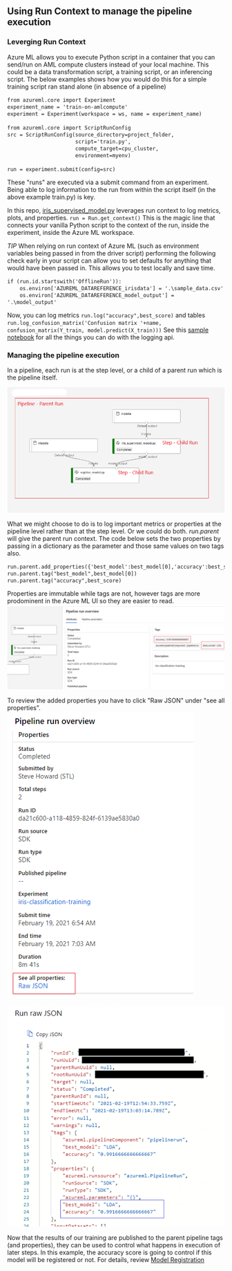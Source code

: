 ## Using Run Context to manage the pipeline execution

### Leverging Run Context

Azure ML allows you to execute Python script in a container that you can send/run on AML compute clusters instead of your local machine. This could be a data transformation script, a training script, or an inferencing script. The below examples shows how you would do this for a simple training script ran stand alone (in absence of a pipeline) 

```
from azureml.core import Experiment
experiment_name = 'train-on-amlcompute'
experiment = Experiment(workspace = ws, name = experiment_name)

from azureml.core import ScriptRunConfig
src = ScriptRunConfig(source_directory=project_folder, 
                      script='train.py', 
                      compute_target=cpu_cluster, 
                      environment=myenv)
 
run = experiment.submit(config=src)
```

These "runs" are executed via a submit command from an experiment. Being able to log information to the run from within the script itself (in the above example train.py) is key. 

In this repo, [iris_supervised_model.py](./azureml/iris_supervised_model.py) leverages run context to log metrics, plots, and properties. 
`run = Run.get_context()`
This is the magic line that connects your vanilla Python script to the context of the run, inside the experiment, inside the Azure ML workspace. 

*TIP* When relying on run context of Azure ML (such as environment variables being passed in from the driver script) performing the following check early in your script can allow you to set defaults for anything that would have been passed in. This allows you to test locally and save time.
```
if (run.id.startswith('OfflineRun')):
	os.environ['AZUREML_DATAREFERENCE_irisdata'] = '.\sample_data.csv'
	os.environ['AZUREML_DATAREFERENCE_model_output'] = '.\model_output'
```

Now, you can log metrics
`run.log("accuracy",best_score)`
and tables
`run.log_confusion_matrix('Confusion matrix '+name, confusion_matrix(Y_train, model.predict(X_train)))`
See this [sample notebook](https://github.com/Azure/MachineLearningNotebooks/blob/master/how-to-use-azureml/track-and-monitor-experiments/logging-api/logging-api.ipynb) for all the things you can do with the logging api.


### Managing the pipeline execution
In a pipeline, each run is at the step level, or a child of a parent run which is the pipeline itself. 

![Pipeline Parent Child](/docs/images/pipeline_parent_child_image.png)

What we might choose to do is to log important metrics or properties at the pipeline level rather than at the step level. Or we could do both. *run.parent* will give the parent run context. The code below sets the two properties by passing in a dictionary as the parameter and those same values on two tags also.

```
run.parent.add_properties({'best_model':best_model[0],'accuracy':best_score})
run.parent.tag("best_model",best_model[0])
run.parent.tag("accuracy",best_score)
```

Properties are immutable while tags are not, however tags are more prodominent in the Azure ML UI so they are easier to read. 
![tags](/docs/images/tags_image.PNG)

To review the added properties you have to click "Raw JSON" under "see all properties".
![see all properties](/docs/images/see_all_properties_image.png)

![properties](/docs/images/properties_image.png)

Now that the results of our training are published to the parent pipeline tags (and properties), they can be used to control what happens in execution of later steps. In this example, the accuracy score is going to control if this model will be registered or not. For details, review [Model Registration](/docs/model_registration.md)


